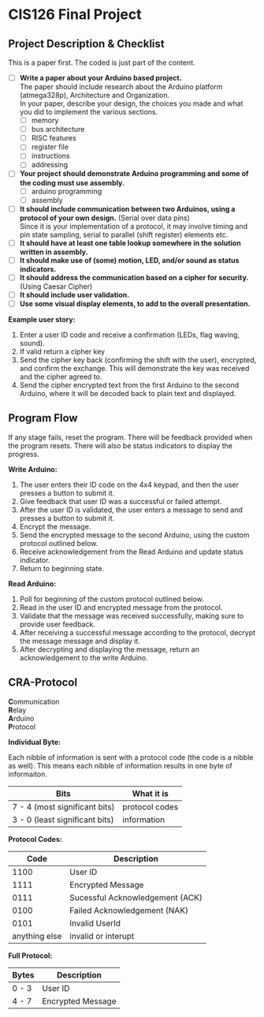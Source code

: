 # CIS126 Final Project

## Project Description & Checklist

This is a paper first. The coded is just part of the content.

- [ ] **Write a paper about your Arduino based project.**  
The paper should include research about the Arduino platform (atmega328p), Architecture and Organization.  
In your paper, describe your design, the choices you made and what you did to implement the various sections.
  - [ ] memory
  - [ ] bus architecture
  - [ ] RISC features
  - [ ] register file
  - [ ] instructions
  - [ ] addressing
- [ ] **Your project should demonstrate Arduino programming and some of the coding must use assembly.**
  - [ ] arduino programming
  - [ ] assembly
- [ ] **It should include communication between two Arduinos, using a protocol of your own design.** (Serial over data pins)  
Since it is your implementation of a protocol, it may involve timing and pin state sampling, serial to parallel (shift register) elements etc.
- [ ] **It should have at least one table lookup somewhere in the solution written in assembly.**
- [ ] **It should make use of (some) motion, LED, and/or sound as status indicators.**
- [ ] **It should address the communication based on a cipher for security.** (Using Caesar Cipher)
- [ ] **It should include user validation.**
- [ ] **Use some visual display elements, to add to the overall presentation.**

**Example user story:**
1. Enter a user ID code and receive a confirmation (LEDs, flag waving, sound).
2. If valid return a cipher key
3. Send the cipher key back (confirming the shift with the user), encrypted, and confirm the exchange. This will demonstrate the key was received and the cipher agreed to.
4. Send the cipher encrypted text from the first Arduino to the second Arduino, where it will be decoded back to plain text and displayed.

## Program Flow

If any stage fails, reset the program. There will be feedback provided when the program resets. There will also be status indicators to display the progress.

**Write Arduino:**
1. The user enters their ID code on the 4x4 keypad, and then the user presses a button to submit it.
1. Give feedback that user ID was a successful or failed attempt.
1. After the user ID is validated, the user enters a message to send and presses a button to submit it.
1. Encrypt the message.
1. Send the encrypted message to the second Arduino, using the custom protocol outlined below.
1. Receive acknowledgement from the Read Arduino and update status indicator.
1. Return to beginning state.



**Read Arduino:**
1. Poll for beginning of the custom protocol outlined below.
2. Read in the user ID and encrypted message from the protocol.
3. Validate that the message was received successfully, making sure to provide user feedback.
4. After receiving a successful message according to the protocol, decrypt the message message and display it.
5. After decrypting and displaying the message, return an acknowledgement to the write Arduino.

## CRA-Protocol

**C**ommunication  
**R**elay  
**A**rduino  
**P**rotocol

**Individual Byte:**

Each nibble of information is sent with a protocol code (the code is a nibble as well). This means each nibble of information results in one byte of informaiton.

| Bits | What it is |
| --- | --- |
| 7 - 4 (most significant bits) | protocol codes |
| 3 - 0 (least significant bits) | information |

**Protocol Codes:**

| Code | Description |
| --- | --- |
| 1100 | User ID |
| 1111 | Encrypted Message |
| 0111 | Sucessful Acknowledgement (ACK) |
| 0100 | Failed Acknowledgement (NAK) |
| 0101 | Invalid UserId |
| anything else | invalid or interupt |

**Full Protocol:**

| Bytes | Description |
| --- | --- |
| 0 - 3 | User ID |
| 4 - 7 | Encrypted Message |
